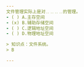 ```yaml
---
文件管理实际上是对﹎﹎﹎﹎的管理。
- ( ) A.主存空间 
- (x) B.辅助存储空间 
- ( ) C.逻辑地址空间 
- ( ) D.物理地址空间

> 知识点：文件系统。
> B

---
```

